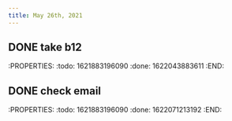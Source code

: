 ```yaml
---
title: May 26th, 2021
---
```


## DONE take b12
:PROPERTIES:
:todo: 1621883196090
:done: 1622043883611
:END:
## DONE check email
:PROPERTIES:
:todo: 1621883196090
:done: 1622071213192
:END:

